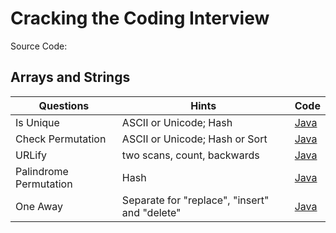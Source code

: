 # Cracking the Coding Interview

Source Code:

## Arrays and Strings

| Questions         | Hints                 | Code |
| ---------         | ----------------------| -----|
| Is Unique         | ASCII or Unicode; Hash                            | [Java](src/Q1_Arrays_and_Strings/Q1_1_IsUnique) |
| Check Permutation | ASCII or Unicode; Hash or Sort                    | [Java](src/Q1_Arrays_and_Strings/Q1_2_CheckPermutation) |
| URLify            | two scans, count, backwards                       | [Java](src/Q1_Arrays_and_Strings/Q1_3_URLify) |
| Palindrome Permutation | Hash                                         | [Java](src/Q1_Arrays_and_Strings/Q1_4_Palindrome) |
| One Away          | Separate for "replace", "insert" and "delete"     | [Java](src/Q1_Arrays_and_Strings/Q1_5_OneAway) |

